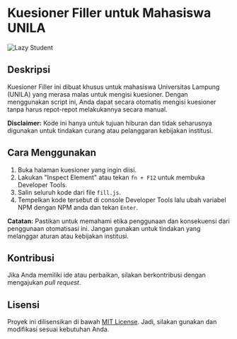 # Kuesioner Filler untuk Mahasiswa UNILA

![Lazy Student](https://img.shields.io/badge/made%20for-lazy%20students-blueviolet)

## Deskripsi

Kuesioner Filler ini dibuat khusus untuk mahasiswa Universitas Lampung (UNILA) yang merasa malas untuk mengisi kuesioner. Dengan menggunakan script ini, Anda dapat secara otomatis mengisi kuesioner tanpa harus repot-repot melakukannya secara manual.

**Disclaimer:** Kode ini hanya untuk tujuan hiburan dan tidak seharusnya digunakan untuk tindakan curang atau pelanggaran kebijakan institusi.

## Cara Menggunakan

1. Buka halaman kuesioner yang ingin diisi.
2. Lakukan "Inspect Element" atau tekan `fn + F12` untuk membuka Developer Tools.
3. Salin seluruh kode dari file `fill.js`.
4. Tempelkan kode tersebut di console Developer Tools lalu ubah variabel NPM dengan NPM anda dan tekan `Enter`.

**Catatan:** Pastikan untuk memahami etika penggunaan dan konsekuensi dari penggunaan otomatisasi ini. Jangan gunakan untuk tindakan yang melanggar aturan atau kebijakan institusi.

## Kontribusi

Jika Anda memiliki ide atau perbaikan, silakan berkontribusi dengan mengajukan *pull request*.

## Lisensi

Proyek ini dilisensikan di bawah [MIT License](LICENSE). Jadi, silakan gunakan dan modifikasi sesuai kebutuhan Anda.
